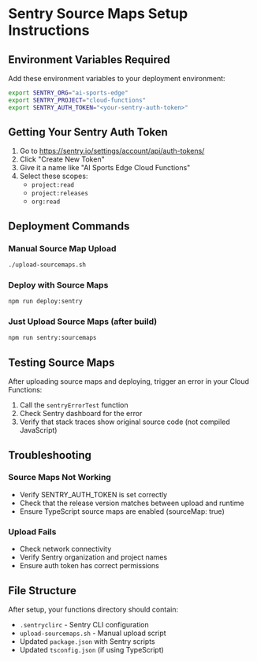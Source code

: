 # Sentry Source Maps Setup Instructions

## Environment Variables Required

Add these environment variables to your deployment environment:

```bash
export SENTRY_ORG="ai-sports-edge"
export SENTRY_PROJECT="cloud-functions"
export SENTRY_AUTH_TOKEN="<your-sentry-auth-token>"
```

## Getting Your Sentry Auth Token

1. Go to https://sentry.io/settings/account/api/auth-tokens/
2. Click "Create New Token"
3. Give it a name like "AI Sports Edge Cloud Functions"
4. Select these scopes:
   - `project:read`
   - `project:releases`
   - `org:read`

## Deployment Commands

### Manual Source Map Upload
```bash
./upload-sourcemaps.sh
```

### Deploy with Source Maps
```bash
npm run deploy:sentry
```

### Just Upload Source Maps (after build)
```bash
npm run sentry:sourcemaps
```

## Testing Source Maps

After uploading source maps and deploying, trigger an error in your Cloud Functions:

1. Call the `sentryErrorTest` function
2. Check Sentry dashboard for the error
3. Verify that stack traces show original source code (not compiled JavaScript)

## Troubleshooting

### Source Maps Not Working
- Verify SENTRY_AUTH_TOKEN is set correctly
- Check that the release version matches between upload and runtime
- Ensure TypeScript source maps are enabled (sourceMap: true)

### Upload Fails
- Check network connectivity
- Verify Sentry organization and project names
- Ensure auth token has correct permissions

## File Structure

After setup, your functions directory should contain:
- `.sentryclirc` - Sentry CLI configuration
- `upload-sourcemaps.sh` - Manual upload script
- Updated `package.json` with Sentry scripts
- Updated `tsconfig.json` (if using TypeScript)
